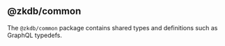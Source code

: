 ## @zkdb/common

The `@zkdb/common` package contains shared types and definitions such as
GraphQL typedefs.

